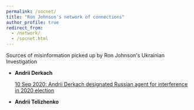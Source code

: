 ```yaml
---
permalink: /socnet/
title: "Ron Johnson's network of connections"
author_profile: true
redirect_from:
  - /network/
  - /socnet.html
---
```


Sources of misinformation picked up by Ron Johnson's Ukrainian Investigation

* **Andrii Derkach**

  [10 Sep 2020: Andrii Derkach designated Russian agent for interference in 2020 election](https://home.treasury.gov/news/press-releases/sm1118)
 
* **Andrii Telizhenko**
